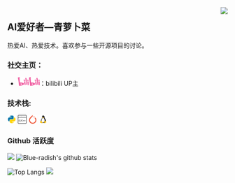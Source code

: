 <img align="right" src="https://count.getloli.com/get/@:Blue-radish?theme=rule34">

## AI爱好者—青萝卜菜

热爱AI、热爱技术。喜欢参与一些开源项目的讨论。

### **社交主页：**

-   <a href="https://space.bilibili.com/349996129"><code><img height="20" width="50" src="./images/bilibili.png"></code></a>：bilibili UP主

### **技术栈:**

<a href="https://www.python.org"><code><img height="20" src="./images/Python.png"></code></a>
<a href="https://isocpp.org"><code><img height="20" src="./images/c++语言.png"></code></a>
<a href="https://www.pytorch.org"><code><img height="20" src="./images/pytorch.png"></code></a>
<a href="https://ubuntu.com"><code><img height="20" src="./images/linux.png"></code></a>

### Github 活跃度

[![](https://activity-graph.herokuapp.com/graph?username=Blue-radish&theme=dracula)](https://github.com/ashutosh00710/github-readme-activity-graph)
![Blue-radish's github stats](https://github-readme-stats.vercel.app/api?username=Blue-radish&show_icons=true&theme=vue)

![Top Langs](https://github-readme-stats.vercel.app/api/top-langs/?username=Blue-radish&langs_count=6)
![](https://github-readme-stats.vercel.app/api/top-langs/?username=Blue-radish&layout=compact&langs_count=6)
